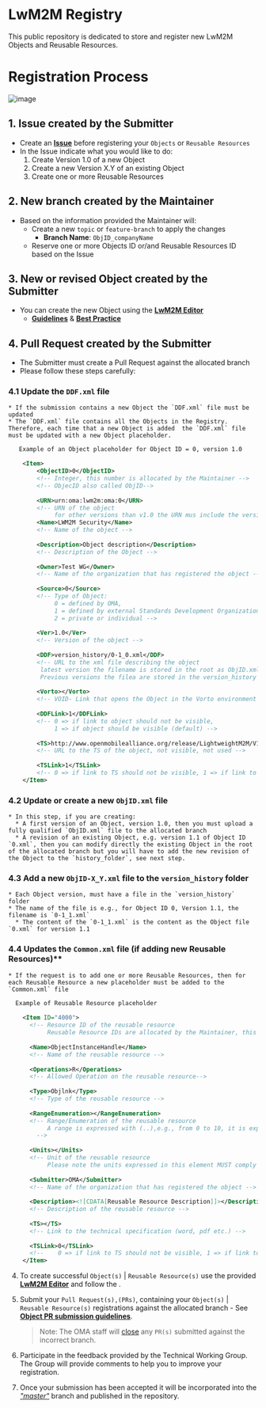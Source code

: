 
# LwM2M Registry
This public repository is dedicated to store and register new LwM2M Objects and Reusable Resources.
  
# Registration Process  

![image](https://user-images.githubusercontent.com/3258579/49321895-7e517a80-f4bf-11e8-9337-9ff1fd027432.png)

## 1. Issue created by the Submitter
* Create an **[Issue](https://github.com/OpenMobileAlliance/lwm2m-registry)** before registering your ```Objects``` or ```Reusable Resources```
* In the Issue indicate what you would like to do:
  1. Create Version 1.0 of a new Object
  2. Create a new Version X.Y of an existing Object
  3. Create one or more Reusable Resources

## 2. New branch created by the Maintainer
* Based on the information provided the Maintainer will:
  * Create a new `topic` or `feature-branch` to apply the changes
    * **Branch Name**: `ObjID_companyName`
  * Reserve one or more Objects ID or/and Reusable Resources ID based on the Issue

## 3. New or revised Object created by the Submitter
* You can create the new Object using the **[LwM2M Editor](http://devtoolkit.openmobilealliance.org/OEditor/Legal?back=default.aspx)** 
  * **[Guidelines](https://github.com/OpenMobileAlliance/lwm2m-registry/wiki/Guidelines)** & **[Best Practice](https://wiki.openmobilealliance.org/display/TOOL/LwM2M+Best+Practice)**

## 4. Pull Request created by the Submitter
* The Submitter must create a Pull Request against the allocated branch
* Please follow these steps carefully:

### 4.1 Update the `DDF.xml` file
    * If the submission contains a new Object the `DDF.xml` file must be updated
    * The `DDF.xml` file contains all the Objects in the Registry. Therefore, each time that a new Object is added  the `DDF.xml` file must be updated with a new Object placeholder.
    
```xml
   Example of an Object placeholder for Object ID = 0, version 1.0

    <Item>        
        <ObjectID>0</ObjectID>
        <!-- Integer, this number is allocated by the Maintainer -->
        <!-- ObjecID also called ObjID-->
      
        <URN>urn:oma:lwm2m:oma:0</URN>
        <!-- URN of the object 
             for other versions than v1.0 the URN mus include the version, e.g., for v1.1 the URN is urn:oma:lwm2m:oma:0:1.1 -->
        <Name>LWM2M Security</Name>
        <!-- Name of the object -->
      
        <Description>Object description</Description>
        <!-- Description of the Object -->
      
        <Owner>Test WG</Owner>
        <!-- Name of the organization that has registered the object -->
      
        <Source>0</Source>
        <!-- Type of Object: 
             0 = defined by OMA, 
             1 = defined by external Standards Development Organizations, 
             2 = private or individual -->
      
        <Ver>1.0</Ver>
        <!-- Version of the object -->
      
        <DDF>version_history/0-1_0.xml</DDF>
        <!-- URL to the xml file describing the object 
         latest version the filename is stored in the root as ObjID.xml
         Previous versions the filea are stored in the version_history folder as ObjID-X_Y.xml, were X.Y is the Object Version.-->
      
        <Vorto></Vorto>
        <!-- VOID- Link that opens the Object in the Vorto environment -->
      
        <DDFLink>1</DDFLink>
        <!-- 0 => if link to object should not be visible, 
             1 => if object should be visible (default) -->
      
        <TS>http://www.openmobilealliance.org/release/LightweightM2M/V1_0_2-20180209-A/OMA-TS-LightweightM2M-V1_0_2-20180209-A.pdf</TS>
        <!-- URL to the TS of the object, not visible, not used -->
        
        <TSLink>1</TSLink>
        <!-- 0 => if link to TS should not be visible, 1 => if link to TS should be visible (default) -->
    </Item>
 ```
 
### 4.2 Update or create a new `ObjID.xml` file
    * In this step, if you are creating:
      * A first version of an Object, version 1.0, then you must upload a fully qualified `ObjID.xml` file to the allocated branch
      * A revision of an existing Object, e.g. version 1.1 of Object ID `0.xml`, then you can modify directly the existing Object in the root of the allocated branch but you will have to add the new revision of the Object to the `history_folder`, see next step.
    
### 4.3 Add a new `ObjID-X_Y.xml` file to the `version_history` folder
    * Each Object version, must have a file in the `version_history` folder
    * The name of the file is e.g., for Object ID 0, Version 1.1, the filename is `0-1_1.xml`
      * The content of the `0-1_1.xml` is the content as the Object file `0.xml` for version 1.1

### 4.4 Updates the `Common.xml` file (if adding new Reusable Resources)**
    * If the request is to add one or more Reusable Resources, then for each Reusable Resource a new placeholder must be added to the `Common.xml` file

  ```xml
    Example of Reusable Resource placeholder
          
      <Item ID="4000">
        <!-- Resource ID of the reusable resource 
             Reusable Resource IDs are allocated by the Maintainer, this is one of the reasons to raise an Issue in the first place -->
        
        <Name>ObjectInstanceHandle</Name>
        <!-- Name of the reusable resource -->
        
        <Operations>R</Operations>
        <!-- Allowed Operation on the reusable resource-->
        
        <Type>Objlnk</Type>
        <!-- Type of the reusable resource -->
        
        <RangeEnumeration></RangeEnumeration>
        <!-- Range/Enumeration of the reusable resource
             A range is expressed with (..),e.g., from 0 to 10, it is expressed as; `(0..10)`
          -->
        
        <Units></Units>
        <!-- Unit of the reusable resource 
             Please note the units expressed in this element MUST comply with the units defined in the SenML Registry -->
        
        <Submitter>OMA</Submitter>
        <!-- Name of the organization that has registered the object -->
        
        <Description><![CDATA[Reusable Resource Description]]></Description>
        <!-- Description of the reusable resource -->
        
        <TS></TS>
        <!-- Link to the technical specification (word, pdf etc.) -->
        
        <TSLink>0</TSLink>
        <!--    0 => if link to TS should not be visible, 1 => if link to TS should be visible (default) -->
      </Item>
  ```
  

   
4. To create successful ```Object(s)``` | ```Reusable Resource(s)``` use the provided **[LwM2M Editor](http://devtoolkit.openmobilealliance.org/OEditor/Legal?back=default.aspx)** and follow the .   
   
5. Submit your ```Pull Request(s),(PRs)```, containing your ```Object(s)``` | ```Reusable Resource(s)``` registrations against the allocated branch - See **[Object PR submission guidelines](https://wiki.openmobilealliance.org/display/TOOL/Pull+Request+Object+submission)**.
    > Note: The OMA staff will [close]() any ```PR(s)``` submitted against the incorrect branch. 
  
6. Participate in the feedback provided by the Technical Working Group. The Group will provide comments to help you to improve your registration.   
  
7. Once your submission has been accepted it will be incorporated into the *["master"](https://github.com/OpenMobileAlliance/lwm2m-registry/tree/master)* branch and published in the repository.
